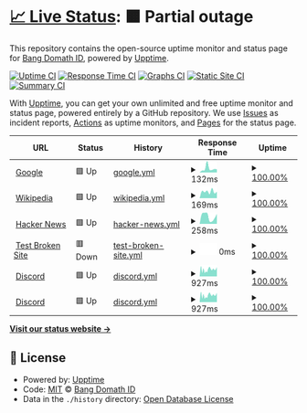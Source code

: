 # [📈 Live Status](https://demo.upptime.js.org): <!--live status--> **🟧 Partial outage**

This repository contains the open-source uptime monitor and status page for [Bang Domath ID](https://domathdotid.is-a.dev), powered by [Upptime](https://github.com/upptime/upptime).

[![Uptime CI](https://github.com/DomathID/upptime/workflows/Uptime%20CI/badge.svg)](https://github.com/DomathID/upptime/actions?query=workflow%3A%22Uptime+CI%22)
[![Response Time CI](https://github.com/DomathID/upptime/workflows/Response%20Time%20CI/badge.svg)](https://github.com/DomathID/upptime/actions?query=workflow%3A%22Response+Time+CI%22)
[![Graphs CI](https://github.com/DomathID/upptime/workflows/Graphs%20CI/badge.svg)](https://github.com/DomathID/upptime/actions?query=workflow%3A%22Graphs+CI%22)
[![Static Site CI](https://github.com/DomathID/upptime/workflows/Static%20Site%20CI/badge.svg)](https://github.com/DomathID/upptime/actions?query=workflow%3A%22Static+Site+CI%22)
[![Summary CI](https://github.com/DomathID/upptime/workflows/Summary%20CI/badge.svg)](https://github.com/DomathID/upptime/actions?query=workflow%3A%22Summary+CI%22)

With [Upptime](https://upptime.js.org), you can get your own unlimited and free uptime monitor and status page, powered entirely by a GitHub repository. We use [Issues](https://github.com/DomathID/upptime/issues) as incident reports, [Actions](https://github.com/DomathID/upptime/actions) as uptime monitors, and [Pages](https://demo.upptime.js.org) for the status page.

<!--start: status pages-->
<!-- This summary is generated by Upptime (https://github.com/upptime/upptime) -->
<!-- Do not edit this manually, your changes will be overwritten -->
<!-- prettier-ignore -->
| URL | Status | History | Response Time | Uptime |
| --- | ------ | ------- | ------------- | ------ |
| <img alt="" src="https://icons.duckduckgo.com/ip3/www.google.com.ico" height="13"> [Google](https://www.google.com) | 🟩 Up | [google.yml](https://github.com/DomathID/upptime/commits/HEAD/history/google.yml) | <details><summary><img alt="Response time graph" src="./graphs/google/response-time-week.png" height="20"> 132ms</summary><br><a href="https://domathdotid.is-a.dev/history/google"><img alt="Response time 117" src="https://img.shields.io/endpoint?url=https%3A%2F%2Fraw.githubusercontent.com%2FDomathID%2Fupptime%2FHEAD%2Fapi%2Fgoogle%2Fresponse-time.json"></a><br><a href="https://domathdotid.is-a.dev/history/google"><img alt="24-hour response time 105" src="https://img.shields.io/endpoint?url=https%3A%2F%2Fraw.githubusercontent.com%2FDomathID%2Fupptime%2FHEAD%2Fapi%2Fgoogle%2Fresponse-time-day.json"></a><br><a href="https://domathdotid.is-a.dev/history/google"><img alt="7-day response time 132" src="https://img.shields.io/endpoint?url=https%3A%2F%2Fraw.githubusercontent.com%2FDomathID%2Fupptime%2FHEAD%2Fapi%2Fgoogle%2Fresponse-time-week.json"></a><br><a href="https://domathdotid.is-a.dev/history/google"><img alt="30-day response time 119" src="https://img.shields.io/endpoint?url=https%3A%2F%2Fraw.githubusercontent.com%2FDomathID%2Fupptime%2FHEAD%2Fapi%2Fgoogle%2Fresponse-time-month.json"></a><br><a href="https://domathdotid.is-a.dev/history/google"><img alt="1-year response time 123" src="https://img.shields.io/endpoint?url=https%3A%2F%2Fraw.githubusercontent.com%2FDomathID%2Fupptime%2FHEAD%2Fapi%2Fgoogle%2Fresponse-time-year.json"></a></details> | <details><summary><a href="https://domathdotid.is-a.dev/history/google">100.00%</a></summary><a href="https://domathdotid.is-a.dev/history/google"><img alt="All-time uptime 100.00%" src="https://img.shields.io/endpoint?url=https%3A%2F%2Fraw.githubusercontent.com%2FDomathID%2Fupptime%2FHEAD%2Fapi%2Fgoogle%2Fuptime.json"></a><br><a href="https://domathdotid.is-a.dev/history/google"><img alt="24-hour uptime 100.00%" src="https://img.shields.io/endpoint?url=https%3A%2F%2Fraw.githubusercontent.com%2FDomathID%2Fupptime%2FHEAD%2Fapi%2Fgoogle%2Fuptime-day.json"></a><br><a href="https://domathdotid.is-a.dev/history/google"><img alt="7-day uptime 100.00%" src="https://img.shields.io/endpoint?url=https%3A%2F%2Fraw.githubusercontent.com%2FDomathID%2Fupptime%2FHEAD%2Fapi%2Fgoogle%2Fuptime-week.json"></a><br><a href="https://domathdotid.is-a.dev/history/google"><img alt="30-day uptime 100.00%" src="https://img.shields.io/endpoint?url=https%3A%2F%2Fraw.githubusercontent.com%2FDomathID%2Fupptime%2FHEAD%2Fapi%2Fgoogle%2Fuptime-month.json"></a><br><a href="https://domathdotid.is-a.dev/history/google"><img alt="1-year uptime 100.00%" src="https://img.shields.io/endpoint?url=https%3A%2F%2Fraw.githubusercontent.com%2FDomathID%2Fupptime%2FHEAD%2Fapi%2Fgoogle%2Fuptime-year.json"></a></details>
| <img alt="" src="https://icons.duckduckgo.com/ip3/en.wikipedia.org.ico" height="13"> [Wikipedia](https://en.wikipedia.org) | 🟩 Up | [wikipedia.yml](https://github.com/DomathID/upptime/commits/HEAD/history/wikipedia.yml) | <details><summary><img alt="Response time graph" src="./graphs/wikipedia/response-time-week.png" height="20"> 169ms</summary><br><a href="https://domathdotid.is-a.dev/history/wikipedia"><img alt="Response time 271" src="https://img.shields.io/endpoint?url=https%3A%2F%2Fraw.githubusercontent.com%2FDomathID%2Fupptime%2FHEAD%2Fapi%2Fwikipedia%2Fresponse-time.json"></a><br><a href="https://domathdotid.is-a.dev/history/wikipedia"><img alt="24-hour response time 165" src="https://img.shields.io/endpoint?url=https%3A%2F%2Fraw.githubusercontent.com%2FDomathID%2Fupptime%2FHEAD%2Fapi%2Fwikipedia%2Fresponse-time-day.json"></a><br><a href="https://domathdotid.is-a.dev/history/wikipedia"><img alt="7-day response time 169" src="https://img.shields.io/endpoint?url=https%3A%2F%2Fraw.githubusercontent.com%2FDomathID%2Fupptime%2FHEAD%2Fapi%2Fwikipedia%2Fresponse-time-week.json"></a><br><a href="https://domathdotid.is-a.dev/history/wikipedia"><img alt="30-day response time 156" src="https://img.shields.io/endpoint?url=https%3A%2F%2Fraw.githubusercontent.com%2FDomathID%2Fupptime%2FHEAD%2Fapi%2Fwikipedia%2Fresponse-time-month.json"></a><br><a href="https://domathdotid.is-a.dev/history/wikipedia"><img alt="1-year response time 286" src="https://img.shields.io/endpoint?url=https%3A%2F%2Fraw.githubusercontent.com%2FDomathID%2Fupptime%2FHEAD%2Fapi%2Fwikipedia%2Fresponse-time-year.json"></a></details> | <details><summary><a href="https://domathdotid.is-a.dev/history/wikipedia">100.00%</a></summary><a href="https://domathdotid.is-a.dev/history/wikipedia"><img alt="All-time uptime 100.00%" src="https://img.shields.io/endpoint?url=https%3A%2F%2Fraw.githubusercontent.com%2FDomathID%2Fupptime%2FHEAD%2Fapi%2Fwikipedia%2Fuptime.json"></a><br><a href="https://domathdotid.is-a.dev/history/wikipedia"><img alt="24-hour uptime 100.00%" src="https://img.shields.io/endpoint?url=https%3A%2F%2Fraw.githubusercontent.com%2FDomathID%2Fupptime%2FHEAD%2Fapi%2Fwikipedia%2Fuptime-day.json"></a><br><a href="https://domathdotid.is-a.dev/history/wikipedia"><img alt="7-day uptime 100.00%" src="https://img.shields.io/endpoint?url=https%3A%2F%2Fraw.githubusercontent.com%2FDomathID%2Fupptime%2FHEAD%2Fapi%2Fwikipedia%2Fuptime-week.json"></a><br><a href="https://domathdotid.is-a.dev/history/wikipedia"><img alt="30-day uptime 100.00%" src="https://img.shields.io/endpoint?url=https%3A%2F%2Fraw.githubusercontent.com%2FDomathID%2Fupptime%2FHEAD%2Fapi%2Fwikipedia%2Fuptime-month.json"></a><br><a href="https://domathdotid.is-a.dev/history/wikipedia"><img alt="1-year uptime 100.00%" src="https://img.shields.io/endpoint?url=https%3A%2F%2Fraw.githubusercontent.com%2FDomathID%2Fupptime%2FHEAD%2Fapi%2Fwikipedia%2Fuptime-year.json"></a></details>
| <img alt="" src="https://icons.duckduckgo.com/ip3/news.ycombinator.com.ico" height="13"> [Hacker News](https://news.ycombinator.com) | 🟩 Up | [hacker-news.yml](https://github.com/DomathID/upptime/commits/HEAD/history/hacker-news.yml) | <details><summary><img alt="Response time graph" src="./graphs/hacker-news/response-time-week.png" height="20"> 258ms</summary><br><a href="https://domathdotid.is-a.dev/history/hacker-news"><img alt="Response time 307" src="https://img.shields.io/endpoint?url=https%3A%2F%2Fraw.githubusercontent.com%2FDomathID%2Fupptime%2FHEAD%2Fapi%2Fhacker-news%2Fresponse-time.json"></a><br><a href="https://domathdotid.is-a.dev/history/hacker-news"><img alt="24-hour response time 339" src="https://img.shields.io/endpoint?url=https%3A%2F%2Fraw.githubusercontent.com%2FDomathID%2Fupptime%2FHEAD%2Fapi%2Fhacker-news%2Fresponse-time-day.json"></a><br><a href="https://domathdotid.is-a.dev/history/hacker-news"><img alt="7-day response time 258" src="https://img.shields.io/endpoint?url=https%3A%2F%2Fraw.githubusercontent.com%2FDomathID%2Fupptime%2FHEAD%2Fapi%2Fhacker-news%2Fresponse-time-week.json"></a><br><a href="https://domathdotid.is-a.dev/history/hacker-news"><img alt="30-day response time 297" src="https://img.shields.io/endpoint?url=https%3A%2F%2Fraw.githubusercontent.com%2FDomathID%2Fupptime%2FHEAD%2Fapi%2Fhacker-news%2Fresponse-time-month.json"></a><br><a href="https://domathdotid.is-a.dev/history/hacker-news"><img alt="1-year response time 303" src="https://img.shields.io/endpoint?url=https%3A%2F%2Fraw.githubusercontent.com%2FDomathID%2Fupptime%2FHEAD%2Fapi%2Fhacker-news%2Fresponse-time-year.json"></a></details> | <details><summary><a href="https://domathdotid.is-a.dev/history/hacker-news">100.00%</a></summary><a href="https://domathdotid.is-a.dev/history/hacker-news"><img alt="All-time uptime 100.00%" src="https://img.shields.io/endpoint?url=https%3A%2F%2Fraw.githubusercontent.com%2FDomathID%2Fupptime%2FHEAD%2Fapi%2Fhacker-news%2Fuptime.json"></a><br><a href="https://domathdotid.is-a.dev/history/hacker-news"><img alt="24-hour uptime 100.00%" src="https://img.shields.io/endpoint?url=https%3A%2F%2Fraw.githubusercontent.com%2FDomathID%2Fupptime%2FHEAD%2Fapi%2Fhacker-news%2Fuptime-day.json"></a><br><a href="https://domathdotid.is-a.dev/history/hacker-news"><img alt="7-day uptime 100.00%" src="https://img.shields.io/endpoint?url=https%3A%2F%2Fraw.githubusercontent.com%2FDomathID%2Fupptime%2FHEAD%2Fapi%2Fhacker-news%2Fuptime-week.json"></a><br><a href="https://domathdotid.is-a.dev/history/hacker-news"><img alt="30-day uptime 100.00%" src="https://img.shields.io/endpoint?url=https%3A%2F%2Fraw.githubusercontent.com%2FDomathID%2Fupptime%2FHEAD%2Fapi%2Fhacker-news%2Fuptime-month.json"></a><br><a href="https://domathdotid.is-a.dev/history/hacker-news"><img alt="1-year uptime 100.00%" src="https://img.shields.io/endpoint?url=https%3A%2F%2Fraw.githubusercontent.com%2FDomathID%2Fupptime%2FHEAD%2Fapi%2Fhacker-news%2Fuptime-year.json"></a></details>
| <img alt="" src="https://icons.duckduckgo.com/ip3/thissitedoesnotexist.koj.co.ico" height="13"> [Test Broken Site](https://thissitedoesnotexist.koj.co) | 🟥 Down | [test-broken-site.yml](https://github.com/DomathID/upptime/commits/HEAD/history/test-broken-site.yml) | <details><summary><img alt="Response time graph" src="./graphs/test-broken-site/response-time-week.png" height="20"> 0ms</summary><br><a href="https://domathdotid.is-a.dev/history/test-broken-site"><img alt="Response time 0" src="https://img.shields.io/endpoint?url=https%3A%2F%2Fraw.githubusercontent.com%2FDomathID%2Fupptime%2FHEAD%2Fapi%2Ftest-broken-site%2Fresponse-time.json"></a><br><a href="https://domathdotid.is-a.dev/history/test-broken-site"><img alt="24-hour response time 0" src="https://img.shields.io/endpoint?url=https%3A%2F%2Fraw.githubusercontent.com%2FDomathID%2Fupptime%2FHEAD%2Fapi%2Ftest-broken-site%2Fresponse-time-day.json"></a><br><a href="https://domathdotid.is-a.dev/history/test-broken-site"><img alt="7-day response time 0" src="https://img.shields.io/endpoint?url=https%3A%2F%2Fraw.githubusercontent.com%2FDomathID%2Fupptime%2FHEAD%2Fapi%2Ftest-broken-site%2Fresponse-time-week.json"></a><br><a href="https://domathdotid.is-a.dev/history/test-broken-site"><img alt="30-day response time 0" src="https://img.shields.io/endpoint?url=https%3A%2F%2Fraw.githubusercontent.com%2FDomathID%2Fupptime%2FHEAD%2Fapi%2Ftest-broken-site%2Fresponse-time-month.json"></a><br><a href="https://domathdotid.is-a.dev/history/test-broken-site"><img alt="1-year response time 0" src="https://img.shields.io/endpoint?url=https%3A%2F%2Fraw.githubusercontent.com%2FDomathID%2Fupptime%2FHEAD%2Fapi%2Ftest-broken-site%2Fresponse-time-year.json"></a></details> | <details><summary><a href="https://domathdotid.is-a.dev/history/test-broken-site">100.00%</a></summary><a href="https://domathdotid.is-a.dev/history/test-broken-site"><img alt="All-time uptime 100.00%" src="https://img.shields.io/endpoint?url=https%3A%2F%2Fraw.githubusercontent.com%2FDomathID%2Fupptime%2FHEAD%2Fapi%2Ftest-broken-site%2Fuptime.json"></a><br><a href="https://domathdotid.is-a.dev/history/test-broken-site"><img alt="24-hour uptime 100.00%" src="https://img.shields.io/endpoint?url=https%3A%2F%2Fraw.githubusercontent.com%2FDomathID%2Fupptime%2FHEAD%2Fapi%2Ftest-broken-site%2Fuptime-day.json"></a><br><a href="https://domathdotid.is-a.dev/history/test-broken-site"><img alt="7-day uptime 100.00%" src="https://img.shields.io/endpoint?url=https%3A%2F%2Fraw.githubusercontent.com%2FDomathID%2Fupptime%2FHEAD%2Fapi%2Ftest-broken-site%2Fuptime-week.json"></a><br><a href="https://domathdotid.is-a.dev/history/test-broken-site"><img alt="30-day uptime 100.00%" src="https://img.shields.io/endpoint?url=https%3A%2F%2Fraw.githubusercontent.com%2FDomathID%2Fupptime%2FHEAD%2Fapi%2Ftest-broken-site%2Fuptime-month.json"></a><br><a href="https://domathdotid.is-a.dev/history/test-broken-site"><img alt="1-year uptime 100.00%" src="https://img.shields.io/endpoint?url=https%3A%2F%2Fraw.githubusercontent.com%2FDomathID%2Fupptime%2FHEAD%2Fapi%2Ftest-broken-site%2Fuptime-year.json"></a></details>
| <img alt="" src="https://icons.duckduckgo.com/ip3/activate-developer-badge-discord.domathid.repl.co.ico" height="13"> [Discord](https://activate-developer-badge-discord.domathid.repl.co) | 🟩 Up | [discord.yml](https://github.com/DomathID/upptime/commits/HEAD/history/discord.yml) | <details><summary><img alt="Response time graph" src="./graphs/discord/response-time-week.png" height="20"> 927ms</summary><br><a href="https://domathdotid.is-a.dev/history/discord"><img alt="Response time 4484" src="https://img.shields.io/endpoint?url=https%3A%2F%2Fraw.githubusercontent.com%2FDomathID%2Fupptime%2FHEAD%2Fapi%2Fdiscord%2Fresponse-time.json"></a><br><a href="https://domathdotid.is-a.dev/history/discord"><img alt="24-hour response time 1100" src="https://img.shields.io/endpoint?url=https%3A%2F%2Fraw.githubusercontent.com%2FDomathID%2Fupptime%2FHEAD%2Fapi%2Fdiscord%2Fresponse-time-day.json"></a><br><a href="https://domathdotid.is-a.dev/history/discord"><img alt="7-day response time 927" src="https://img.shields.io/endpoint?url=https%3A%2F%2Fraw.githubusercontent.com%2FDomathID%2Fupptime%2FHEAD%2Fapi%2Fdiscord%2Fresponse-time-week.json"></a><br><a href="https://domathdotid.is-a.dev/history/discord"><img alt="30-day response time 781" src="https://img.shields.io/endpoint?url=https%3A%2F%2Fraw.githubusercontent.com%2FDomathID%2Fupptime%2FHEAD%2Fapi%2Fdiscord%2Fresponse-time-month.json"></a><br><a href="https://domathdotid.is-a.dev/history/discord"><img alt="1-year response time 4493" src="https://img.shields.io/endpoint?url=https%3A%2F%2Fraw.githubusercontent.com%2FDomathID%2Fupptime%2FHEAD%2Fapi%2Fdiscord%2Fresponse-time-year.json"></a></details> | <details><summary><a href="https://domathdotid.is-a.dev/history/discord">100.00%</a></summary><a href="https://domathdotid.is-a.dev/history/discord"><img alt="All-time uptime 100.00%" src="https://img.shields.io/endpoint?url=https%3A%2F%2Fraw.githubusercontent.com%2FDomathID%2Fupptime%2FHEAD%2Fapi%2Fdiscord%2Fuptime.json"></a><br><a href="https://domathdotid.is-a.dev/history/discord"><img alt="24-hour uptime 100.00%" src="https://img.shields.io/endpoint?url=https%3A%2F%2Fraw.githubusercontent.com%2FDomathID%2Fupptime%2FHEAD%2Fapi%2Fdiscord%2Fuptime-day.json"></a><br><a href="https://domathdotid.is-a.dev/history/discord"><img alt="7-day uptime 100.00%" src="https://img.shields.io/endpoint?url=https%3A%2F%2Fraw.githubusercontent.com%2FDomathID%2Fupptime%2FHEAD%2Fapi%2Fdiscord%2Fuptime-week.json"></a><br><a href="https://domathdotid.is-a.dev/history/discord"><img alt="30-day uptime 100.00%" src="https://img.shields.io/endpoint?url=https%3A%2F%2Fraw.githubusercontent.com%2FDomathID%2Fupptime%2FHEAD%2Fapi%2Fdiscord%2Fuptime-month.json"></a><br><a href="https://domathdotid.is-a.dev/history/discord"><img alt="1-year uptime 100.00%" src="https://img.shields.io/endpoint?url=https%3A%2F%2Fraw.githubusercontent.com%2FDomathID%2Fupptime%2FHEAD%2Fapi%2Fdiscord%2Fuptime-year.json"></a></details>
| <img alt="" src="https://icons.duckduckgo.com/ip3/bba.domathid.repl.co.ico" height="13"> [Discord](https://bba.domathid.repl.co/) | 🟩 Up | [discord.yml](https://github.com/DomathID/upptime/commits/HEAD/history/discord.yml) | <details><summary><img alt="Response time graph" src="./graphs/discord/response-time-week.png" height="20"> 927ms</summary><br><a href="https://domathdotid.is-a.dev/history/discord"><img alt="Response time 4484" src="https://img.shields.io/endpoint?url=https%3A%2F%2Fraw.githubusercontent.com%2FDomathID%2Fupptime%2FHEAD%2Fapi%2Fdiscord%2Fresponse-time.json"></a><br><a href="https://domathdotid.is-a.dev/history/discord"><img alt="24-hour response time 1100" src="https://img.shields.io/endpoint?url=https%3A%2F%2Fraw.githubusercontent.com%2FDomathID%2Fupptime%2FHEAD%2Fapi%2Fdiscord%2Fresponse-time-day.json"></a><br><a href="https://domathdotid.is-a.dev/history/discord"><img alt="7-day response time 927" src="https://img.shields.io/endpoint?url=https%3A%2F%2Fraw.githubusercontent.com%2FDomathID%2Fupptime%2FHEAD%2Fapi%2Fdiscord%2Fresponse-time-week.json"></a><br><a href="https://domathdotid.is-a.dev/history/discord"><img alt="30-day response time 781" src="https://img.shields.io/endpoint?url=https%3A%2F%2Fraw.githubusercontent.com%2FDomathID%2Fupptime%2FHEAD%2Fapi%2Fdiscord%2Fresponse-time-month.json"></a><br><a href="https://domathdotid.is-a.dev/history/discord"><img alt="1-year response time 4493" src="https://img.shields.io/endpoint?url=https%3A%2F%2Fraw.githubusercontent.com%2FDomathID%2Fupptime%2FHEAD%2Fapi%2Fdiscord%2Fresponse-time-year.json"></a></details> | <details><summary><a href="https://domathdotid.is-a.dev/history/discord">100.00%</a></summary><a href="https://domathdotid.is-a.dev/history/discord"><img alt="All-time uptime 100.00%" src="https://img.shields.io/endpoint?url=https%3A%2F%2Fraw.githubusercontent.com%2FDomathID%2Fupptime%2FHEAD%2Fapi%2Fdiscord%2Fuptime.json"></a><br><a href="https://domathdotid.is-a.dev/history/discord"><img alt="24-hour uptime 100.00%" src="https://img.shields.io/endpoint?url=https%3A%2F%2Fraw.githubusercontent.com%2FDomathID%2Fupptime%2FHEAD%2Fapi%2Fdiscord%2Fuptime-day.json"></a><br><a href="https://domathdotid.is-a.dev/history/discord"><img alt="7-day uptime 100.00%" src="https://img.shields.io/endpoint?url=https%3A%2F%2Fraw.githubusercontent.com%2FDomathID%2Fupptime%2FHEAD%2Fapi%2Fdiscord%2Fuptime-week.json"></a><br><a href="https://domathdotid.is-a.dev/history/discord"><img alt="30-day uptime 100.00%" src="https://img.shields.io/endpoint?url=https%3A%2F%2Fraw.githubusercontent.com%2FDomathID%2Fupptime%2FHEAD%2Fapi%2Fdiscord%2Fuptime-month.json"></a><br><a href="https://domathdotid.is-a.dev/history/discord"><img alt="1-year uptime 100.00%" src="https://img.shields.io/endpoint?url=https%3A%2F%2Fraw.githubusercontent.com%2FDomathID%2Fupptime%2FHEAD%2Fapi%2Fdiscord%2Fuptime-year.json"></a></details>

<!--end: status pages-->

[**Visit our status website →**](https://demo.upptime.js.org)

## 📄 License

- Powered by: [Upptime](https://github.com/upptime/upptime)
- Code: [MIT](./LICENSE) © [Bang Domath ID](https://domathdotid.is-a.dev)
- Data in the `./history` directory: [Open Database License](https://opendatacommons.org/licenses/odbl/1-0/)
